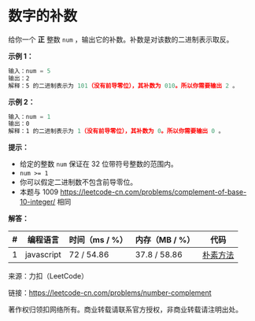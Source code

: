 # 数字的补数

给你一个 **正** 整数 `num` ，输出它的补数。补数是对该数的二进制表示取反。

**示例 1：**

``` javascript
输入：num = 5
输出：2
解释：5 的二进制表示为 101（没有前导零位），其补数为 010。所以你需要输出 2 。
```

**示例 2：**

``` javascript
输入：num = 1
输出：0
解释：1 的二进制表示为 1（没有前导零位），其补数为 0。所以你需要输出 0 。
```

**提示：**

- 给定的整数 `num` 保证在 32 位带符号整数的范围内。
- `num >= 1`
- 你可以假定二进制数不包含前导零位。
- 本题与 1009 https://leetcode-cn.com/problems/complement-of-base-10-integer/ 相同

**解答：**

**#**|**编程语言**|**时间（ms / %）**|**内存（MB / %）**|**代码**
--|--|--|--|--
1|javascript|72 / 54.86|37.8 / 58.86|[朴素方法](./javascript/ac_v1.js)

来源：力扣（LeetCode）

链接：https://leetcode-cn.com/problems/number-complement

著作权归领扣网络所有。商业转载请联系官方授权，非商业转载请注明出处。

